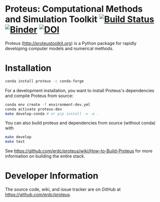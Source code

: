 # Proteus: Computational Methods and Simulation Toolkit [![Build Status](https://travis-ci.com/cekees/proteus.svg?branch=main)](https://app.travis-ci.com/github/cekees/proteus) [![Binder](https://mybinder.org/badge_logo.svg)](https://mybinder.org/v2/gh/erdc/proteus_tutorial/master?filepath=index.ipynb)  [![DOI](https://zenodo.org/badge/2212385.svg)](https://zenodo.org/badge/latestdoi/2212385)


Proteus (http://proteustoolkit.org) is a Python package for
rapidly developing computer models and numerical methods.

# Installation



```bash
conda install proteus -c conda-forge
```

For a development installation, you want to install Proteus's dependencies and compile Proteus from source:

```bash
conda env create -f environment-dev.yml
conda activate proteus-dev
make develop-conda # or pip install -v -e .
```

You can also build proteus and dependencies from source (without conda) with 

```bash
make develop
make test
```

See https://github.com/erdc/proteus/wiki/How-to-Build-Proteus for more information on building the entire stack.

# Developer Information

The source code, wiki, and issue tracker are on GitHub at
https://github.com/erdc/proteus.
